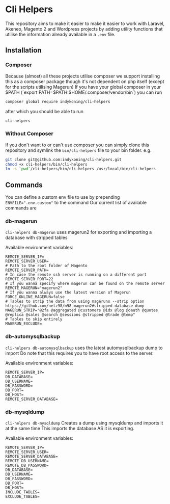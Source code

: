 # Cli Helpers
This repository aims to make it easier to make it easier to work with
Laravel, Akeneo, Magento 2 and Wordpress projects by adding utility functions that utilise the information already available in a `.env` file.

## Installation

### Composer
Because (almost) all these projects utilise composer we support installing this as a composer package though it's not dependent on php itself (except for the scripts utilising Magerun)
If you have your global composer in your $PATH (`export PATH=$PATH:$HOME/.composer/vendor/bin`) you can run
```bash
composer global require indykoning/cli-helpers
```
after which you should be able to run 
```bash
cli-helpers
```
### Without Composer
If you don't want to or can't use composer you can simply clone this repository and symlink the `bin/cli-helpers` file to your bin folder.
e.g.
```bash
git clone git@github.com:indykoning/cli-helpers.git
chmod +x cli-helpers/bin/cli-helpers
ln -s `pwd`/cli-helpers/bin/cli-helpers /usr/local/bin/cli-helpers
```

## Commands
You can define a custom env file to use by prepending `ENVFILE=".env.custom"` to the command
Our current list of available commands are

### db-magerun
`cli-helpers db-magerun` uses magerun2 for exporting and importing a database with stripped tables

Available environment variables:
```env
REMOTE_SERVER_IP=
REMOTE_SERVER_USER=
# Path to the root folder of Magento
REMOTE_SERVER_PATH=
# In case the remote ssh server is running on a different port
REMOTE_SERVER_PORT=22
# If you wanna specify where magerun can be found on the remote server
REMOTE_MAGERUN="magerun2"
# If you wanna always use the latest version of Magerun
FORCE_ONLINE_MAGERUN=false
# Tables to strip the data from using mageruns --strip option https://github.com/netz98/n98-magerun2#stripped-database-dump
MAGERUN_STRIP="@2fa @aggregated @customers @idx @log @oauth @quotes @replica @sales @search @sessions @stripped @trade @temp"
# Tables to skip entirely
MAGERUN_EXCLUDE=
```

### db-automysqlbackup
`cli-helpers db-automysqlbackup` uses the latest automysqlbackup dump to import
Do note that this requires you to have root access to the server.

Available environment variables:
```env
REMOTE_SERVER_IP=
DB_DATABASE=
DB_USERNAME=
DB_PASSWORD=
DB_PORT=
DB_HOST=
REMOTE_SERVER_DATABASE=
```
### db-mysqldump
`cli-helpers db-mysqldump` Creates a dump using mysqldump and imports it at the same time
This imports the database AS it is exporting.

Available environment variables:
```env
REMOTE_SERVER_IP=
REMOTE_SERVER_USER=
REMOTE_SERVER_DATABASE=
REMOTE_DB_USERNAME=
REMOTE_DB_PASSWORD=
DB_DATABASE=
DB_USERNAME=
DB_PASSWORD=
DB_PORT=
DB_HOST=
INCLUDE_TABLES=
EXCLUDE_TABLES=
```
